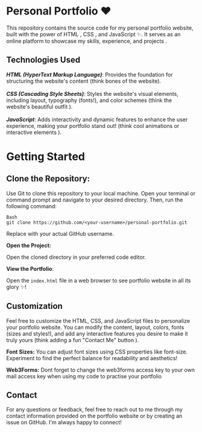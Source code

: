 # Personal Portfolio ❤️
This repository contains the source code for my personal portfolio website, built with the power of HTML , CSS , and JavaScript ✨. It serves as an online platform to showcase my skills, experience, and projects .

## Technologies Used
***HTML (HyperText Markup Language)***: Provides the foundation for structuring the website's content (think bones of the website).<br>
<br>
***CSS (Cascading Style Sheets)***: Styles the website's visual elements, including layout, typography (fonts!), and color schemes (think the website's beautiful outfit ).<br>
<br>
***JavaScript***: Adds interactivity and dynamic features to enhance the user experience, making your portfolio stand out! (think cool animations or interactive elements ).<br>
# Getting Started

## Clone the Repository:

Use Git to clone this repository to your local machine. Open your terminal or command prompt and navigate to your desired directory. Then, run the following command:
```
Bash
git clone https://github.com/<your-username>/personal-portfolio.git
```
Replace <your-username> with your actual GitHub username.

**Open the Project:**

Open the cloned directory in your preferred code editor.

**View the Portfolio**:

Open the ```index.html``` file in a web browser to see portfolio website in all its glory ✨!

## Customization
Feel free to customize the HTML, CSS, and JavaScript files to personalize your portfolio website. You can modify the content, layout, colors, fonts (sizes and styles!), and add any interactive features you desire to make it truly yours (think adding a fun "Contact Me" button ).

**Font Sizes:** You can adjust font sizes using CSS properties like font-size. Experiment to find the perfect balance for readability and aesthetics!

**Web3Forms:** Dont forget to change the web3forms access key to your own mail access key when using my code to practise your portfolio

## Contact
For any questions or feedback, feel free to reach out to me through my contact information provided on the portfolio website or by creating an issue on GitHub. I'm always happy to connect!
